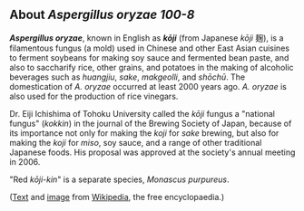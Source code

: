 About *Aspergillus oryzae 100-8* 
--------------------------------



***Aspergillus oryzae***, known in English as ***kōji*** (from Japanese
*kōji* 麹), is a filamentous fungus (a mold) used in Chinese and other
East Asian cuisines to ferment soybeans for making soy sauce and
fermented bean paste, and also to saccharify rice, other grains, and
potatoes in the making of alcoholic beverages such as *huangjiu*,
*sake*, *makgeolli*, and *shōchū*. The domestication of *A. oryzae*
occurred at least 2000 years ago. *A. oryzae* is also used for the
production of rice vinegars.

Dr. Eiji Ichishima of Tohoku University called the *kōji* fungus a
\"national fungus\" (*kokkin*) in the journal of the Brewing Society of
Japan, because of its importance not only for making the *koji* for
*sake* brewing, but also for making the *koji* for *miso*, soy sauce,
and a range of other traditional Japanese foods. His proposal was
approved at the society\'s annual meeting in 2006.

\"Red *kōji-kin*\" is a separate species, *Monascus purpureus*.

([Text](http://en.wikipedia.org/wiki/Aspergillus_oryzae) and
[image](https://commons.wikimedia.org/wiki/File:Aspergillus_oryzae_(%E9%BA%B9).jpg)
from [Wikipedia](http://en.wikipedia.org/), the free encyclopaedia.)

